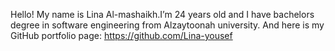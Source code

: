 Hello!  My name is Lina Al-mashaikh.I’m 24 years old and I have bachelors degree in software engineering from Alzaytoonah university.
And here is my GitHub portfolio page: 
https://github.com/Lina-yousef
